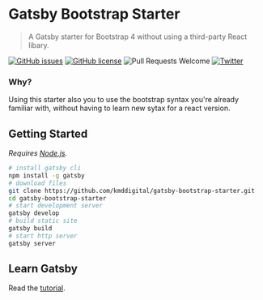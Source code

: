 # Gatsby Bootstrap Starter
> A Gatsby starter for Bootstrap 4 without using a third-party React libary.

[![GitHub issues](https://img.shields.io/github/issues/kmddigital/gatsby-bootstrap-starter.svg?style=flat)](https://github.com/kmddigital/gatsby-bootstrap-starter/issues) [![GitHub license](https://img.shields.io/badge/license-MIT-blue.svg?style=flat)](https://raw.githubusercontent.com/kmddigital/gatsby-bootstrap-starter/master/LICENSE) ![Pull Requests Welcome](https://img.shields.io/badge/Pull%20Requests-Welcome-brightgreen.svg) [![Twitter](https://img.shields.io/twitter/url/https/github.com/kmddigital/gatsby-bootstrap-starter.svg?style=social)](https://twitter.com/home?status=Gatsby%20starter%20for%20Bootstrap%204%20https%3A//github.com/kmddigital/gatsby-bootstrap-starter) 

### Why?
Using this starter also you to use the bootstrap syntax you're already familiar with, without having to learn new sytax for a react version.

## Getting Started
*Requires [Node.js](https://nodejs.org/en/).*

```bash
# install gatsby cli
npm install -g gatsby
# download files
git clone https://github.com/kmddigital/gatsby-bootstrap-starter.git
cd gatsby-bootstrap-starter
# start development server
gatsby develop
# build static site
gatsby build
# start http server
gatsby server
```

## Learn Gatsby
Read the [tutorial](https://www.gatsbyjs.org/tutorial/).
